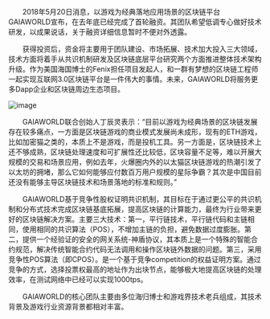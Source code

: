 &emsp;&emsp;2018年5月20日消息，以游戏为经典落地应用场景的区块链平台GAIAWORLD宣布，在去年底已经完成了首轮融资。其团队希望低调专心做好技术研发，以成果说话，关于融资详细信息暂时不便对外透露。

&emsp;&emsp;获得投资后，资金将主要用于团队建设、市场拓展、技术加大投入三大领域，技术方面将着手从共识机制研发及区块链底层平台研究两个方面推进整体技术架构升级。作为美国海国博士的Fenix担任项目发起人，和一群有梦想的区块链工程师一起实现互联网3.0区块链平台是一件伟大的事情。未来，GAIAWORLD将服务更多Dapp企业和区块链周边生态项目。

![image](http://www.gaia.world/newsimgs/5-29.jpg)

&emsp;&emsp;GAIAWORLD联合创始人丁辰灵表示：“目前以游戏为经典场景的区块链发展存在较多痛点，一方面是区块链游戏的商业模式发展尚未成形，现有的ETH游戏，比如加密猫之类的，本质上不是游戏，而是投机工具。另一方面是，区块链技术上还不够成熟，区块链处理速度和可扩展性还比较低，区块容量不足等，难以开展大规模的交易和场景应用，例如去年，火爆圈内外的以太猫区块链游戏的热潮引发了以太坊的拥堵，那么它如何能够应付数百万用户规模的星际争霸？其次是中国目前还没有能够主导区块链技术和场景落地的标准和规则。”

&emsp;&emsp;GAIAWORLD基于竞争性股权证明共识机制，其目标在于通过更公平的共识机制和分布式技术完成区块链基底拓展，提高区块链的计算能力，最终为行业带来更好的区块链解决方案。主要三大技术：第一，平行链技术，平行链代码和主链相同，使用相同的共识算法（POS），不增加主链的负担，避免数据过度膨胀。第二，提供一个经验证的安全的网关系统-神盾协议，其本质上是一个特殊的智能合约规范，解决传统智能合约代码无法调用和操作区块链外数据的问题。第三，采用竞争性POS算法（即CPOS）。是一个基于竞争competition的权益证明方案。通过竞争的方式，选择投票权最高的地址作为出块节点，能够极大地提高区块链的处理效率，在测试网络中已经可以实现1000tps。

&emsp;&emsp;GAIAWORLD的核心团队主要由多位海归博士和游戏界技术老兵组成，其技术背景及游戏行业资源背景都相对丰富。